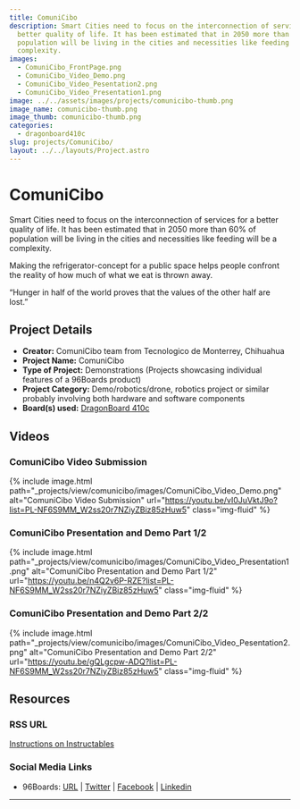 ```yaml
---
title: ComuniCibo
description: Smart Cities need to focus on the interconnection of services for a
  better quality of life. It has been estimated that in 2050 more than 60% of
  population will be living in the cities and necessities like feeding will be a
  complexity.
images:
  - ComuniCibo_FrontPage.png
  - ComuniCibo_Video_Demo.png
  - ComuniCibo_Video_Pesentation2.png
  - ComuniCibo_Video_Presentation1.png
image: ../../assets/images/projects/comunicibo-thumb.png
image_name: comunicibo-thumb.png
image_thumb: comunicibo-thumb.png
categories:
  - dragonboard410c
slug: projects/ComuniCibo/
layout: ../../layouts/Project.astro
---
```

# ComuniCibo

Smart Cities need to focus on the interconnection of services for a better quality of life. It has been estimated that in 2050 more than 60% of population will be living in the cities and necessities like feeding will be a complexity.

Making the refrigerator-concept for a public space helps people confront the reality of how much of what we eat is thrown away.

“Hunger in half of the world proves that the values of the other half are lost.”

## Project Details

- **Creator:** ComuniCibo team from Tecnologico de Monterrey, Chihuahua
- **Project Name:** ComuniCibo
- **Type of Project:** Demonstrations (Projects showcasing individual features of a 96Boards product)
- **Project Category:** Demo/robotics/drone, robotics project or similar probably involving both hardware and software components
- **Board(s) used:** [DragonBoard 410c](https://www.96boards.org/product/dragonboard410c/)

## Videos

### ComuniCibo Video Submission
{% include image.html path="_projects/view/comunicibo/images/ComuniCibo_Video_Demo.png" alt="ComuniCibo Video Submission" url="https://youtu.be/vI0JuVktJ9o?list=PL-NF6S9MM_W2ss20r7NZiyZBiz85zHuw5" class="img-fluid" %}

### ComuniCibo Presentation and Demo Part 1/2
{% include image.html path="_projects/view/comunicibo/images/ComuniCibo_Video_Presentation1.png" alt="ComuniCibo Presentation and Demo Part 1/2" url="https://youtu.be/n4Q2v6P-RZE?list=PL-NF6S9MM_W2ss20r7NZiyZBiz85zHuw5" class="img-fluid" %}

### ComuniCibo Presentation and Demo Part 2/2
{% include image.html path="_projects/view/comunicibo/images/ComuniCibo_Video_Pesentation2.png" alt="ComuniCibo Presentation and Demo Part 2/2" url="https://youtu.be/gQLgcpw-ADQ?list=PL-NF6S9MM_W2ss20r7NZiyZBiz85zHuw5" class="img-fluid" %}

## Resources

### RSS URL

[Instructions on Instructables](http://www.instructables.com/id/Comuni-Cibo-Smart-Dispenser-Fridge/)

### Social Media Links

- 96Boards: [URL](https://www.96boards.org/) &#124; [Twitter](https://twitter.com/96boards) &#124; [Facebook](https://www.facebook.com/96Boards) &#124; [Linkedin](https://www.linkedin.com/company/{{site.linkedin_username}}/)


***
